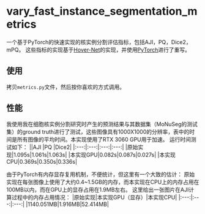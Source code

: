 # vary_fast_instance_segmentation_metrics
一个基于PyTorch的快速实现的核实例分割评估指标，包括AJI，PQ，Dice2，mPQ。
这些指标的实现基于[Hover-Net](https://github.com/vqdang/hover_net/blob/master/metrics/stats_utils.py)的实现，并使用[PyTorch](https://pytorch.org/)进行了重写。

## 使用
拷贝`metrics.py`文件，然后按你喜欢的方式调用。

## 性能
我使用我在细胞核实例分割研究时产生的预测结果与其数据集（MoNuSeg的测试集）的ground truth进行了测试，这些图像具有1000X1000的分辨率，表中的时间是所有图像的平均时间。本实现使用了RTX 3060 GPU用于加速。
运行时间测试如下：
||AJI  |PQ   |Dice2|
|:---:|:---:|:---:|:---:|
|原始实现|1.095s|1.061s|1.063s|
|本实现GPU|0.082s|0.087s|0.027s|
|本实现CPU|0.369s|0.350s|0.336s|

由于PyTorch有内存显存复用机制，不便统计，但这里有一个大致的估计：
原始实现在每张图像上使用了大约0.4~1.5GB的内存，而本实现在CPU上的内存占用在100MB以内，而在GPU上的显存占用在1.9MB左右。
这里给出一张图片在AJI计算过程中的内存占用情况：
|原始实现|本实现GPU（显存）|本实现CPU|
|:---:|:---:|:---:|
|1140.051MB|1.916MB|52.414MB|
